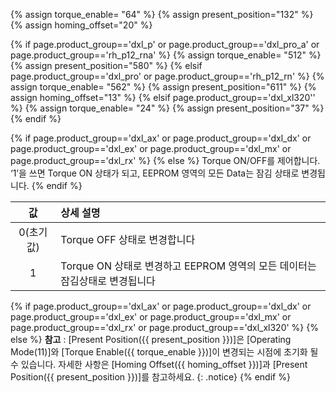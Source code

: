 {% assign torque_enable= "64" %}
{% assign present_position="132" %}
{% assign homing_offset="20" %}

{% if page.product_group=='dxl_p' or page.product_group=='dxl_pro_a' or page.product_group=='rh_p12_rna' %}
{% assign torque_enable= "512" %}
{% assign present_position="580" %}
{% elsif page.product_group=='dxl_pro' or page.product_group=='rh_p12_rn' %}
{% assign torque_enable= "562" %}
{% assign present_position="611" %}
{% assign homing_offset="13" %}
{% elsif page.product_group=='dxl_xl320'' %}
{% assign torque_enable= "24" %}
{% assign present_position="37" %}
{% endif %}

{% if page.product_group=='dxl_ax' or page.product_group=='dxl_dx' or page.product_group=='dxl_ex' or page.product_group=='dxl_mx' or page.product_group=='dxl_rx' %}
{% else %}
Torque ON/OFF를 제어합니다. ‘1’을 쓰면 Torque ON 상태가 되고, EEPROM 영역의 모든 Data는 잠김 상태로 변경됩니다.
{% endif %}

|    값    | 상세 설명                                                         |
|:--------:|:----------------------------------------------------------------|
| 0(초기값) | Torque OFF 상태로 변경합니다                                        |
|     1    | Torque ON 상태로 변경하고 EEPROM 영역의 모든 데이터는 잠김상태로 변경됩니다 |

{% if page.product_group=='dxl_ax' or page.product_group=='dxl_dx' or page.product_group=='dxl_ex' or page.product_group=='dxl_mx' or page.product_group=='dxl_rx' or page.product_group=='dxl_xl320' %}
{% else %}
**참고** : [Present Position({{ present_position }})]은 [Operating Mode(11)]와 [Torque Enable({{ torque_enable }})]이 변경되는 시점에 초기화 될 수 있습니다. 자세한 사항은 [Homing Offset({{ homing_offset }})]과 [Present Position({{ present_position }})]를 참고하세요.
{: .notice}
{% endif %}
